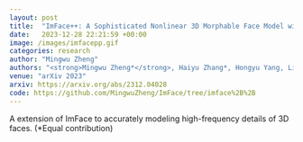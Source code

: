 ```yaml
---
layout: post
title:  "ImFace++: A Sophisticated Nonlinear 3D Morphable Face Model with Implicit Neural Representations"
date:   2023-12-28 22:21:59 +00:00
image: /images/imfacepp.gif
categories: research
author: "Mingwu Zheng"
authors: "<strong>Mingwu Zheng*</strong>, Haiyu Zhang*, Hongyu Yang, Liming Chen, Di Huang"
venue: "arXiv 2023"
arxiv: https://arxiv.org/abs/2312.04028
code: https://github.com/MingwuZheng/ImFace/tree/imface%2B%2B
---
```

A extension of ImFace to accurately modeling high-frequency details of 3D faces. (*Equal contribution)
